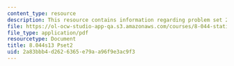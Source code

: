 ```yaml
---
content_type: resource
description: This resource contains information regarding problem set 2.
file: https://ol-ocw-studio-app-qa.s3.amazonaws.com/courses/8-044-statistical-physics-i-spring-2013/2a83bbb4d2626365e79aa96f9e3ac9f3_MIT8_044S13_ps2.pdf
file_type: application/pdf
resourcetype: Document
title: 8.044s13 Pset2
uid: 2a83bbb4-d262-6365-e79a-a96f9e3ac9f3
---
```

